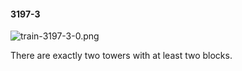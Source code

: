 #### 3197-3
![train-3197-3-0.png](https://github.com/lil-lab/nlvr/raw/master/nlvr/train/images/60/train-3197-3-0.png "train-3197-3-0.png")

There are exactly two towers with at least two blocks.